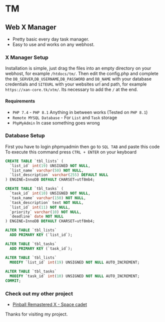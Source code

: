 # TM

## Web X Manager

* Pretty basic every day task manager.
* Easy to use and works on any webhost.

### X Manager Setup

Installation is simple, just drag the files into an empty directory on your webhost, for example `/htdocs/tm/`.
Then edit the config.php and complete the `DB_SERVER`,`DB_USERNAME`,`DB_PASSWORD` and `DB_NAME`
with your database credentials and `SITEURL` with your websites url and path, for example `https://xan-core.tk/xtm/`. Its necessary to add the `/` at the end.

#### Requirements

* `PHP 7.4` - `PHP 8.1` Anything in between works (Tested on `PHP 8.1`)
* `Remote MYSQL Database` - For `List` and `Task` storage
* `PhpMyAdmin` In case something goes wrong

### Database Setup

First you have to login phpmyadmin then go to `SQL TAB` and paste this code
To execute this command press `CTRL + ENTER` on your keyboard
 
```sql
CREATE TABLE `tbl_lists` (
  `list_id` int(19) UNSIGNED NOT NULL,
  `list_name` varchar(50) NOT NULL,
  `list_description` varchar(255) DEFAULT NULL
) ENGINE=InnoDB DEFAULT CHARSET=utf8mb4;

CREATE TABLE `tbl_tasks` (
  `task_id` int(10) UNSIGNED NOT NULL,
  `task_name` varchar(150) NOT NULL,
  `task_description` text NOT NULL,
  `list_id` int(11) NOT NULL,
  `priority` varchar(10) NOT NULL,
  `deadline` date NOT NULL
) ENGINE=InnoDB DEFAULT CHARSET=utf8mb4;

ALTER TABLE `tbl_lists`
  ADD PRIMARY KEY (`list_id`);

ALTER TABLE `tbl_tasks`
  ADD PRIMARY KEY (`task_id`);

ALTER TABLE `tbl_lists`
  MODIFY `list_id` int(19) UNSIGNED NOT NULL AUTO_INCREMENT;
    
ALTER TABLE `tbl_tasks`
  MODIFY `task_id` int(10) UNSIGNED NOT NULL AUTO_INCREMENT;
COMMIT;

```

### Check out my other project

* [Pinball Remastered X - Space cadet](https://github.com/Xan-Lua/PBX)

Thanks for visiting my project.